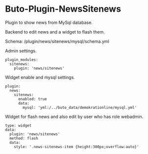 # Buto-Plugin-NewsSitenews
Plugin to show news from MySql database.

Backend to edit news and a widget to flash them.


Schema: /plugin/news/sitenews/mysql/schema.yml

Admin settings.
```
plugin_modules:
  sitenews:
    plugin: 'news/sitenews'
```

Widget enable and mysql settings.
```
plugin:
  news:
    sitenews:
      enabled: true
      data:
        mysql: 'yml:/../buto_data/demokrationline/mysql.yml'
```

Widget for flash news and also edit by user who has role webadmin.
```
type: widget
data:
  plugin: 'news/sitenews'
  method: flash
  data:
    style: '.news-sitenews-item {height:300px;overflow:auto}'
```
